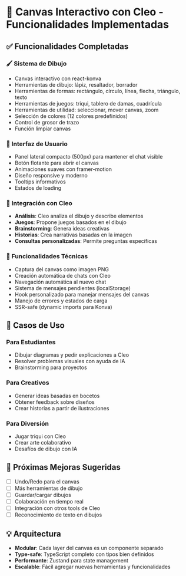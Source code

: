 # 🎨 Canvas Interactivo con Cleo - Funcionalidades Implementadas

## ✅ Funcionalidades Completadas

### 🖌️ Sistema de Dibujo
- Canvas interactivo con react-konva
- Herramientas de dibujo: lápiz, resaltador, borrador
- Herramientas de formas: rectángulo, círculo, línea, flecha, triángulo, texto
- Herramientas de juegos: triqui, tablero de damas, cuadrícula
- Herramientas de utilidad: seleccionar, mover canvas, zoom
- Selección de colores (12 colores predefinidos)
- Control de grosor de trazo
- Función limpiar canvas

### 🎨 Interfaz de Usuario
- Panel lateral compacto (500px) para mantener el chat visible
- Botón flotante para abrir el canvas
- Animaciones suaves con framer-motion
- Diseño responsive y moderno
- Tooltips informativos
- Estados de loading

### 🤖 Integración con Cleo
- **Análisis**: Cleo analiza el dibujo y describe elementos
- **Juegos**: Propone juegos basados en el dibujo
- **Brainstorming**: Genera ideas creativas
- **Historias**: Crea narrativas basadas en la imagen
- **Consultas personalizadas**: Permite preguntas específicas

### 🔧 Funcionalidades Técnicas
- Captura del canvas como imagen PNG
- Creación automática de chats con Cleo
- Navegación automática al nuevo chat
- Sistema de mensajes pendientes (localStorage)
- Hook personalizado para manejar mensajes del canvas
- Manejo de errores y estados de carga
- SSR-safe (dynamic imports para Konva)

## 🎯 Casos de Uso

### Para Estudiantes
- Dibujar diagramas y pedir explicaciones a Cleo
- Resolver problemas visuales con ayuda de IA
- Brainstorming para proyectos

### Para Creativos
- Generar ideas basadas en bocetos
- Obtener feedback sobre diseños
- Crear historias a partir de ilustraciones

### Para Diversión
- Jugar triqui con Cleo
- Crear arte colaborativo
- Desafíos de dibujo con IA

## 🚀 Próximas Mejoras Sugeridas
- [ ] Undo/Redo para el canvas
- [ ] Más herramientas de dibujo
- [ ] Guardar/cargar dibujos
- [ ] Colaboración en tiempo real
- [ ] Integración con otros tools de Cleo
- [ ] Reconocimiento de texto en dibujos

## 💡 Arquitectura
- **Modular**: Cada layer del canvas es un componente separado
- **Type-safe**: TypeScript completo con tipos bien definidos
- **Performante**: Zustand para state management
- **Escalable**: Fácil agregar nuevas herramientas y funcionalidades
